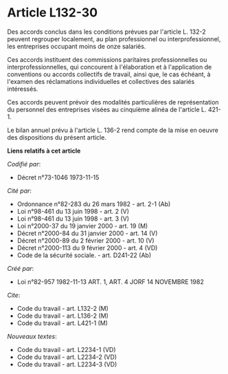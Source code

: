 # Article L132-30

Des accords conclus dans les conditions prévues par l'article L. 132-2 peuvent regrouper localement, au plan professionnel ou
interprofessionnel, les entreprises occupant moins de onze salariés.

Ces accords instituent des commissions paritaires professionnelles ou interprofessionnelles, qui concourent à l'élaboration
et à l'application de conventions ou accords collectifs de travail, ainsi que, le cas échéant, à l'examen des réclamations
individuelles et collectives des salariés intéressés.

Ces accords peuvent prévoir des modalités particulières de représentation du personnel des entreprises visées au cinquième
alinéa de l'article L. 421-1.

Le bilan annuel prévu à l'article L. 136-2 rend compte de la mise en oeuvre des dispositions du présent article.

**Liens relatifs à cet article**

_Codifié par_:

  - Décret n°73-1046 1973-11-15

_Cité par_:

  - Ordonnance n°82-283 du 26 mars 1982 - art. 2-1 (Ab)
  - Loi n°98-461 du 13 juin 1998 - art. 2 (V)
  - Loi n°98-461 du 13 juin 1998 - art. 3 (V)
  - Loi n°2000-37 du 19 janvier 2000 - art. 19 (M)
  - Décret n°2000-84 du 31 janvier 2000 - art. 14 (V)
  - Décret n°2000-89 du 2 février 2000 - art. 10 (V)
  - Décret n°2000-113 du 9 février 2000 - art. 4 (VD)
  - Code de la sécurité sociale. - art. D241-22 (Ab)

_Créé par_:

  - Loi n°82-957 1982-11-13 ART. 1, ART. 4 JORF 14 NOVEMBRE 1982

_Cite_:

  - Code du travail - art. L132-2 (M)
  - Code du travail - art. L136-2 (M)
  - Code du travail - art. L421-1 (M)

_Nouveaux textes_:

  - Code du travail - art. L2234-1 (VD)
  - Code du travail - art. L2234-2 (VD)
  - Code du travail - art. L2234-3 (VD)
